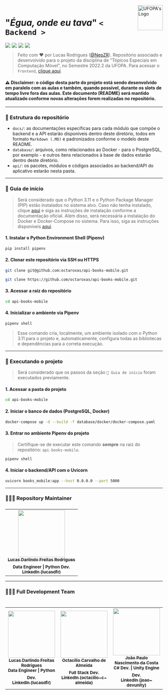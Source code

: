 <img align="right" src="http://www.ufopa.edu.br/ppge/images/ppge/imagens/Ufopa_braso_PNG_fundo_transparente.png" style="width: 80px;" alt="UFOPA's Logo" />

# "_Égua, onde eu tava_" `< Backend >`

<img style="width: auto; padding-right: 5px;" src="https://img.shields.io/badge/Python-292e33?style=flat-square&logo=Python&logoColor=fff"><img style="width: auto; padding-right: 5px;" src="https://img.shields.io/badge/Docker-292e33?style=flat-square&logo=Docker&logoColor=fff"><img style="width: auto; padding-right: 5px;" src="https://img.shields.io/badge/FastAPI-292e33?style=flat-square&logo=FastAPI&logoColor=fff"><img style="width: auto; padding-right: 5px;" src="https://img.shields.io/badge/PostgreSQL-292e33?style=flat-square&logo=Postgresql&logoColor=fff">

> Feito com ❤️ por Lucas Rodrigues (<a href="https://github.com/NepZR/" target="_blank">@NepZR</a>). Repositório associado e desenvolvido para o projeto da disciplina de "Tópicos Especiais em Computação Móvel", no Semestre 2022.2 da UFOPA. Para acessar o `Frontend`, <a href="https://github.com/octaroxas/mobile-books-app">clique aqui</a>.
>
#### ⚠️ Disclaimer: o código desta parte do projeto está sendo desenvolvido em paralelo com as aulas e também, quando possível, durante os slots de tempo livre fora das aulas. Este documento (README) será mantido atualizado conforme novas alterações forem realizadas no repositório.

---

### 📂 Estrutura do repositório
- `docs/`: as documentações específicas para cada módulo que compõe o backend e a API estarão disponíveis dentro deste diretório, todos em formato `Markdown (.MD)` e padronizados conforme o modelo deste README. 
- `database/`: arquivos, como relacionados ao Docker - para o PostgreSQL, por exemplo - e outros itens relacionados à base de dados estarão dentro deste diretório.
- `api/`: os pacotes, módulos e códigos associados ao backend/API do aplicativo estarão nesta pasta.

---

### 🚀 Guia de início
> Será considerado que o Python 3.11 e o Python Package Manager (PIP) estão instalados no sistema alvo. Caso não tenha instalado, clique <a href="https://wiki.python.org/moin/BeginnersGuide/Download">aqui</a> e siga as instruções de instalação conforme a documentação oficial. Além disso, será necessária a instalação do Docker e Docker-Compose no sistema. Para isso, siga as instruções disponíveis <a href="https://docs.docker.com/get-docker/">aqui</a>.

#### 1. Instalar o Python Environment Shell (Pipenv)
~~~bash
pip install pipenv
~~~

#### 2. Clonar este repositório via SSH ou HTTPS
~~~bash
git clone git@github.com:octaroxas/api-books-mobile.git
~~~
~~~bash
git clone https://github.com/octaroxas/api-books-mobile.git
~~~

#### 3. Acessar a raiz do repositório
~~~bash
cd api-books-mobile
~~~

#### 4. Inicializar o ambiente via Pipenv
~~~bash
pipenv shell
~~~
> Esse comando cria, localmente, um ambiente isolado com o Python 3.11 para o projeto e, automaticamente, configura todas as bibliotecas e dependências para a correta execução.

---

### 🚀 Executando o projeto
> Será considerado que os passos da seção `🚀 Guia de início` foram executados previamente.

#### 1. Acessar a pasta do projeto
~~~bash
cd api-books-mobile
~~~

#### 2. Iniciar o banco de dados (PostgreSQL, Docker)
~~~bash
docker-compose up -d --build -f database/docker/docker-compose.yaml
~~~

#### 3. Entrar no ambiente Pipenv do projeto
> Certifique-se de executar este comando **sempre** na raiz do repositório: `api-books-mobile`.
~~~bash
pipenv shell
~~~

#### 4. Iniciar o backend/API com o Uvicorn
~~~bash
uvicorn books_mobile:app --host 0.0.0.0 --port 5000
~~~

---

<h3 style="text-align: justify;">
  👨🏻‍💻 Repository Maintainer
</h3>

<table style="display: flex;">
  <tr>
    <td align="center"><a href="https://github.com/NepZR"><img style="width: 150px; height: 150;" src="https://avatars.githubusercontent.com/u/37887926" width="100px;" alt=""/><br /><sub><b>Lucas Darlindo Freitas Rodrigues</b></sub></a><br /><sub><b>Data Engineer | Python Dev.</sub></a><br /><a href="https://www.linkedin.com/in/lucasdfr"><sub><b>LinkedIn (lucasdfr)</b></sub></a></td>
  </tr>
<table>

---

<h3 style="text-align: justify;">
  👨🏻‍💻 Full Development Team
</h3>

<table style="display: flex;">
  <tr>
    <td align="center"><a href="https://github.com/NepZR"><img style="width: 150px; height: 150;" src="https://avatars.githubusercontent.com/u/37887926" width="100px;" alt=""/><br /><sub><b>Lucas Darlindo Freitas Rodrigues</b></sub></a><br /><sub><b>Data Engineer | Python Dev.</sub></a><br /><a href="https://www.linkedin.com/in/lucasdfr"><sub><b>LinkedIn (lucasdfr)</b></sub></a></td>
    <td align="center"><a href="https://github.com/octaroxas"><img style="width: 150px; height: 150;" src="https://avatars.githubusercontent.com/u/46870808?v=4" width="100px;" alt=""/><br /><sub><b>Octacílio Carvalho de Almeida</b></sub></a><br /><sub><b>Full Stack Dev.</sub></a><br /><a href="https://www.linkedin.com/in/octacilio-c-almeida"><sub><b>LinkedIn (octacilio-c-almeida)</b></sub></a></td>
    <td align="center"><a href="https://github.com/J-NSC"><img style="width: 150px; height: 150;" src="https://avatars.githubusercontent.com/u/58124203?v=4" width="100px;" alt=""/><br /><sub><b>João Paulo Nascimento da Costa</b></sub></a><br /><sub><b>C# Dev. | Unity Engine Dev.</sub></a><br /><a href="https://www.linkedin.com/in/joao-devunity"><sub><b>LinkedIn (joao-devunity)</b></sub></a></td>
  </tr>
<table>
